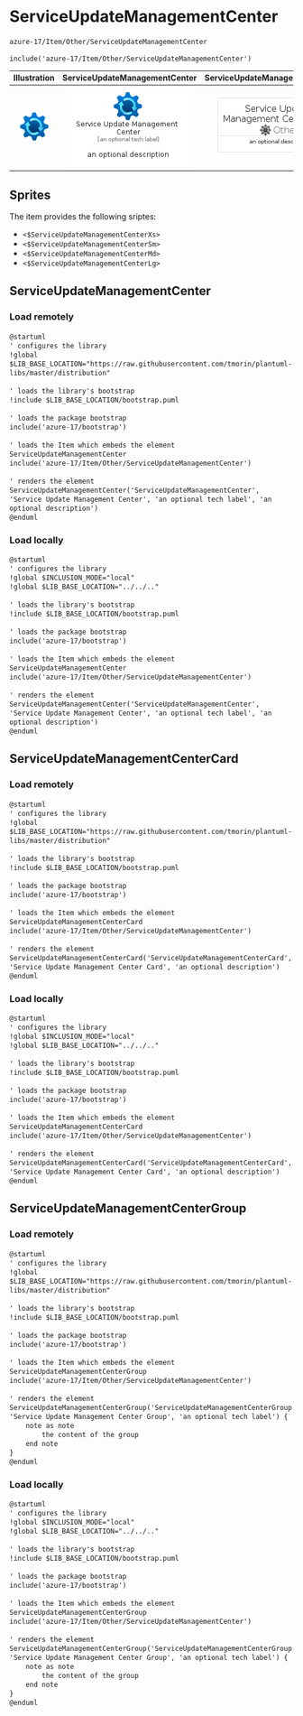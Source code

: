 # ServiceUpdateManagementCenter


```text
azure-17/Item/Other/ServiceUpdateManagementCenter
```

```text
include('azure-17/Item/Other/ServiceUpdateManagementCenter')
```



| Illustration | ServiceUpdateManagementCenter | ServiceUpdateManagementCenterCard | ServiceUpdateManagementCenterGroup |
| :---: | :---: | :---: | :---: |
| ![illustration for Illustration](../../../azure-17/Item/Other/ServiceUpdateManagementCenter.png) | ![illustration for ServiceUpdateManagementCenter](../../../azure-17/Item/Other/ServiceUpdateManagementCenter.Local.png) | ![illustration for ServiceUpdateManagementCenterCard](../../../azure-17/Item/Other/ServiceUpdateManagementCenterCard.Local.png) | ![illustration for ServiceUpdateManagementCenterGroup](../../../azure-17/Item/Other/ServiceUpdateManagementCenterGroup.Local.png) |



## Sprites
The item provides the following sriptes:

- `<$ServiceUpdateManagementCenterXs>`
- `<$ServiceUpdateManagementCenterSm>`
- `<$ServiceUpdateManagementCenterMd>`
- `<$ServiceUpdateManagementCenterLg>`





## ServiceUpdateManagementCenter

### Load remotely
```plantuml
@startuml
' configures the library
!global $LIB_BASE_LOCATION="https://raw.githubusercontent.com/tmorin/plantuml-libs/master/distribution"

' loads the library's bootstrap
!include $LIB_BASE_LOCATION/bootstrap.puml

' loads the package bootstrap
include('azure-17/bootstrap')

' loads the Item which embeds the element ServiceUpdateManagementCenter
include('azure-17/Item/Other/ServiceUpdateManagementCenter')

' renders the element
ServiceUpdateManagementCenter('ServiceUpdateManagementCenter', 'Service Update Management Center', 'an optional tech label', 'an optional description')
@enduml
```

### Load locally
```plantuml
@startuml
' configures the library
!global $INCLUSION_MODE="local"
!global $LIB_BASE_LOCATION="../../.."

' loads the library's bootstrap
!include $LIB_BASE_LOCATION/bootstrap.puml

' loads the package bootstrap
include('azure-17/bootstrap')

' loads the Item which embeds the element ServiceUpdateManagementCenter
include('azure-17/Item/Other/ServiceUpdateManagementCenter')

' renders the element
ServiceUpdateManagementCenter('ServiceUpdateManagementCenter', 'Service Update Management Center', 'an optional tech label', 'an optional description')
@enduml
```

## ServiceUpdateManagementCenterCard

### Load remotely
```plantuml
@startuml
' configures the library
!global $LIB_BASE_LOCATION="https://raw.githubusercontent.com/tmorin/plantuml-libs/master/distribution"

' loads the library's bootstrap
!include $LIB_BASE_LOCATION/bootstrap.puml

' loads the package bootstrap
include('azure-17/bootstrap')

' loads the Item which embeds the element ServiceUpdateManagementCenterCard
include('azure-17/Item/Other/ServiceUpdateManagementCenter')

' renders the element
ServiceUpdateManagementCenterCard('ServiceUpdateManagementCenterCard', 'Service Update Management Center Card', 'an optional description')
@enduml
```

### Load locally
```plantuml
@startuml
' configures the library
!global $INCLUSION_MODE="local"
!global $LIB_BASE_LOCATION="../../.."

' loads the library's bootstrap
!include $LIB_BASE_LOCATION/bootstrap.puml

' loads the package bootstrap
include('azure-17/bootstrap')

' loads the Item which embeds the element ServiceUpdateManagementCenterCard
include('azure-17/Item/Other/ServiceUpdateManagementCenter')

' renders the element
ServiceUpdateManagementCenterCard('ServiceUpdateManagementCenterCard', 'Service Update Management Center Card', 'an optional description')
@enduml
```

## ServiceUpdateManagementCenterGroup

### Load remotely
```plantuml
@startuml
' configures the library
!global $LIB_BASE_LOCATION="https://raw.githubusercontent.com/tmorin/plantuml-libs/master/distribution"

' loads the library's bootstrap
!include $LIB_BASE_LOCATION/bootstrap.puml

' loads the package bootstrap
include('azure-17/bootstrap')

' loads the Item which embeds the element ServiceUpdateManagementCenterGroup
include('azure-17/Item/Other/ServiceUpdateManagementCenter')

' renders the element
ServiceUpdateManagementCenterGroup('ServiceUpdateManagementCenterGroup', 'Service Update Management Center Group', 'an optional tech label') {
    note as note
        the content of the group
    end note
}
@enduml
```

### Load locally
```plantuml
@startuml
' configures the library
!global $INCLUSION_MODE="local"
!global $LIB_BASE_LOCATION="../../.."

' loads the library's bootstrap
!include $LIB_BASE_LOCATION/bootstrap.puml

' loads the package bootstrap
include('azure-17/bootstrap')

' loads the Item which embeds the element ServiceUpdateManagementCenterGroup
include('azure-17/Item/Other/ServiceUpdateManagementCenter')

' renders the element
ServiceUpdateManagementCenterGroup('ServiceUpdateManagementCenterGroup', 'Service Update Management Center Group', 'an optional tech label') {
    note as note
        the content of the group
    end note
}
@enduml
```

